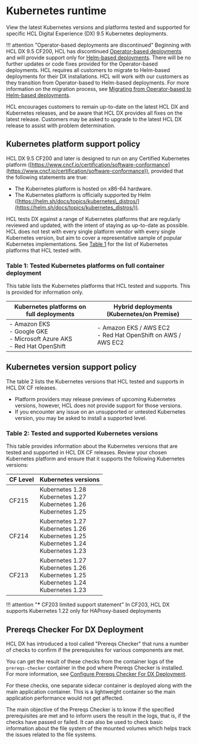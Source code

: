 # Kubernetes runtime

View the latest Kubernetes versions and platforms tested and supported for specific HCL Digital Experience (DX) 9.5 Kubernetes deployments.

!!! attention "Operator-based deployments are discontinued"
    Beginning with HCL DX 9.5 CF200, HCL has discontinued [Operator-based deployments](https://help.hcltechsw.com/digital-experience/9.5/containerization/deploy_container_platforms.html) and will provide support only for [Helm-based deployments](../../../deployment/install/container/helm_deployment/overview.md). There will be no further updates or code fixes provided for the Operator-based deployments. HCL requires all customers to migrate to Helm-based deployments for their DX installations. HCL will work with our customers as they transition from Operator-based to Helm-based deployments. For more information on the migration process, see [Migrating from Operator-based to Helm-based deployments](../../../deployment/install/container/operator-migration/operator_migration_preparation.md).

HCL encourages customers to remain up-to-date on the latest HCL DX and Kubernetes releases, and be aware that HCL DX provides all fixes on the latest release. Customers may be asked to upgrade to the latest HCL DX release to assist with problem determination.

## Kubernetes platform support policy

HCL DX 9.5 CF200 and later is designed to run on any Certified Kubernetes platform ([https://www.cncf.io/certification/software-conformance](https://www.cncf.io/certification/software-conformance)), provided that the following statements are true:

* The Kubernetes platform is hosted on x86-64 hardware.
* The Kubernetes platform is officially supported by Helm ([https://helm.sh/docs/topics/kubernetes\_distros/](https://helm.sh/docs/topics/kubernetes_distros/)).

HCL tests DX against a range of Kubernetes platforms that are regularly reviewed and updated, with the intent of staying as up-to-date as possible. HCL does not test with every single platform vendor with every single Kubernetes version, but aim to cover a representative sample of popular Kubernetes implementations. See [Table 1](#table-1-tested-kubernetes-platforms-on-full-container-deployment) for the list of Kubernetes platforms that HCL tested with.

### Table 1: Tested Kubernetes platforms on full container deployment

This table lists the Kubernetes platforms that HCL tested and supports. This is provided for information only.

|Kubernetes platforms on full deployments|Hybrid deployments (Kubernetes/on Premise)|
|--------------|-----------------|
|- Amazon EKS<br/>- Google GKE<br/>- Microsoft Azure AKS<br/>- Red Hat OpenShift|- Amazon EKS / AWS EC2<br/>- Red Hat OpenShift on AWS / AWS EC2|

## Kubernetes version support policy

The table 2 lists the Kubernetes versions that HCL tested and supports in HCL DX CF releases.

* Platform providers may release previews of upcoming Kubernetes versions, however, HCL does not provide support for those versions.
* If you encounter any issue on an unsupported or untested Kubernetes version, you may be asked to install a supported level.

### Table 2: Tested and supported Kubernetes versions

This table provides information about the Kubernetes versions that are tested and supported in HCL DX CF releases.
Review your chosen Kubernetes platform and ensure that it supports the following Kubernetes versions:

<!-- Note: As per L2/L3, only keep three latest releases and delete older ones -->

|CF Level|Kubernetes versions|
|--------------|-----------------|
|CF215| Kubernetes 1.28<br/>Kubernetes 1.27<br/>Kubernetes 1.26<br/>Kubernetes 1.25<br/>|
|CF214| Kubernetes 1.27<br/>Kubernetes 1.26<br/>Kubernetes 1.25<br/>Kubernetes 1.24<br/>Kubernetes 1.23<br/>|
|CF213| Kubernetes 1.27<br/>Kubernetes 1.26<br/>Kubernetes 1.25<br/>Kubernetes 1.24<br/>Kubernetes 1.23<br/>|



!!! attention "__*__ CF203 limited support statement"
    In CF203, HCL DX supports Kubernetes 1.22 only for HAProxy-based deployments

## Prereqs Checker For DX Deployment

HCL DX has introduced a tool called "Prereqs Checker" that runs a number of checks to confirm if the prerequisites for various components are met.  

You can get the result of these checks from the container logs of the `prereqs-checker` container in the pod where Prereqs Checker is installed. For more information, see [Configure Prereqs Checker For DX Deployment](../../../deployment/install/container/helm_deployment/preparation/optional_tasks/optional-core-prereqs-checker.md).   

For these checks, one separate sidecar container is deployed along with the main application container. This is a lightweight container so the main application performance would not get affected.

The main objective of the Prereqs Checker is to know if the specified prerequisites are met and to inform users the result in the logs, that is, if the checks have passed or failed. It can also be used to check basic information about the file system of the mounted volumes which helps track the issues related to the file systems.